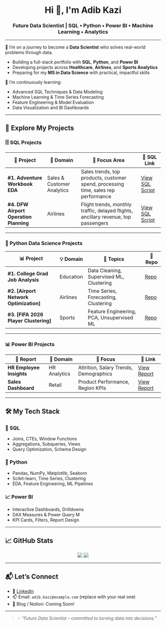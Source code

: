 <h1 align="center">Hi 👋, I'm Adib Kazi</h1>
<h3 align="center">Future Data Scientist | SQL • Python • Power BI • Machine Learning • Analytics</h3>

---

🔭 I’m on a journey to become a **Data Scientist** who solves real-world problems through data.
- Building a full-stack portfolio with **SQL**, **Python**, and **Power BI**
- Developing projects across **Healthcare**, **Airlines**, and **Sports Analytics**
- Preparing for my **MS in Data Science** with practical, impactful skills

🌱 I’m continuously learning:
- Advanced SQL Techniques & Data Modeling
- Machine Learning & Time Series Forecasting
- Feature Engineering & Model Evaluation
- Data Visualization and BI Dashboards

---

## 🚀 Explore My Projects

### 🗄️ SQL Projects
| 🔢 Project | 💼 Domain | 🎯 Focus Area | 🔗 SQL Link |
|-----------|-----------|---------------------------|--------|
| **#1. Adventure Workbook EDA** | Sales & Customer Analytics | Sales trends, top products, customer spend, processing time, sales rep performance |  [View SQL Script](https://github.com/Adibkzi/SQLPortfolio/blob/main/AdventureWorkBook%20Exploratory%20Analysis.sql) |
| **#4. DFW Airport Operation Planning** | Airlines | Flight trends, monthly traffic, delayed flights, ancillary revenue, top passengers| [View SQL Script](https://github.com/Adibkzi/SQLPortfolio/blob/main/Data_Analysis_DFW_Airport_Operation_Planning.sql) |


---

### 🐍 Python Data Science Projects

| 📊 Project | 💡 Domain | 📘 Topics | 🔗 Repo |
|-----------|-----------|----------|--------|
| **#1. College Grad Job  Analysis** | Education | Data Cleaning, Supervised ML, Clustering | [Repo](https://github.com/Adibkzi/College-Grad-Job-Outcomes-2025/tree/main) |
| **#2. [Airport Network Optimization]** | Airlines | Time Series, Forecasting, Clustering | [Repo](INSERT_LINK) |
| **#3. [FIFA 2026 Player Clustering]** | Sports | Feature Engineering, PCA, Unsupervised ML | [Repo](INSERT_LINK) |

---

### 📊 Power BI Projects

| 📌 Report | 🏢 Domain | 📍 Focus | 🔗 Link |
|----------|-----------|---------|--------|
| **HR Employee Insights** | HR Analytics | Attrition, Salary Trends, Demographics | [View Report](https://github.com/Adibkzi/POWERBI_PORTFOLIO/tree/main/HR%20Employee%20Attrition) |
| **Sales Dashboard** | Retail | Product Performance, Region KPIs | [View Report](https://github.com/Adibkzi/POWERBI_PORTFOLIO/tree/main/Sales%20Dashboard) |


---

## 🛠️ My Tech Stack

### 🧮 SQL
- Joins, CTEs, Window Functions
- Aggregations, Subqueries, Views
- Query Optimization, Schema Design

### 🐍 Python
- Pandas, NumPy, Matplotlib, Seaborn
- Scikit-learn, Time Series, Clustering
- EDA, Feature Engineering, ML Pipelines

### 📈 Power BI
- Interactive Dashboards, Drilldowns
- DAX Measures & Power Query M
- KPI Cards, Filters, Report Design

---

## 📈 GitHub Stats

<p align="center">
  <img src="https://github-readme-stats.vercel.app/api?username=Adibkzi&show_icons=true&theme=tokyonight" />
  <img src="https://github-readme-stats.vercel.app/api/top-langs/?username=Adibkzi&layout=compact&theme=tokyonight" />
</p>

---

## 📬 Let’s Connect

- 💼 [LinkedIn](https://linkedin.com/in/adibkzi)
- 📫 Email: `adib.kazi@example.com` (replace with your real one)
- 📘 Blog / Notion: Coming Soon!

---

> 💡 *“Future Data Scientist – committed to turning data into decisions.”*
